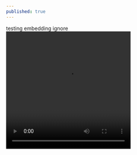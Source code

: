 ```yaml
---
published: true
---
```

testing embedding ignore
<video width="340" height="320" autoplay loop>
  <source src="https://thumbs.gfycat.com/WarmRightAnglerfish-mobile.mp4" type="video/mp4" />
  Your browser does not support the video tag.
</video>
